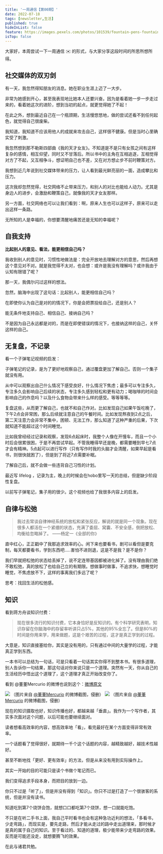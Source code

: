 ```yaml
---
title: '一周通信【第00期】'
date: 2022-07-18
tags: [newsletter,生活]
published: true
hideInList: false
feature: https://images.pexels.com/photos/101539/fountain-pens-fountain-pen-filler-ink-101539.jpeg
isTop: false
---
```


大家好，本周尝试一下一周通信 ✉️ 的形式，与大家分享这段时间的所思所想所得。

<!--more-->

## 社交媒体的双刃剑

有一天，我忽然得知朋友的消息。她在职业生涯上迈了一大步。

非常为她感到开心，甚至我表现地比她本人还要兴奋。因为是看着她一步一步走过来的，看着她这次的进阶，想到当初的起点，就更觉得她了不起！

在此之外，想到最近自己在一个瓶颈期，生活慢悠悠地，做的尝试还看不到任何起色，就觉得自己很废柴。

我知道，我知道不应该用他人的成就来攻击自己，这样很不健康。但是当时心里确实受了刺激。

我忽然想到那不勒斯四部曲《我的天才女友》。不知道是不是只有女孩之间有这样复杂的感情，相互仰望，同时又不甘落后。所以书中的主角在互相追逐，互相觉得对方了不起，又互相争斗，想证明自己也不差，又在对方想止步不前时鞭策对方。

我想到近几年说到社交媒体带来的压力，让人看到最光鲜亮丽的一面，造成攀比和压力。

这次我却忽然觉得，社交网络不止带来压力，和别人的对比也能给人动力。尤其是身边人的进步，会激励和鞭策自己，就像我的天才女友那样。

另一方面，社交网络也可以让我们看到：啊，原来人生也可以这样子，原来可以走出这样一条路。

无所知的人是幸福的，你想要清醒地痛苦还是无知的幸福呢？


## 自我支持

**比起别人的意见、看法，能更相信自己吗？**

我收到别人的意见时，习惯性地做法是：完全开放地去理解对方的意思，然后再想这个意见对不对。就是我觉得不太对，也会想：或许是我没有理解吗？或许我由于认知有限错了呢？

那一天，我偶尔闪过这样的想法。

忽然，脑海中出现了这句话：比起别人，能更相信自己吗？

在即使你认为自己是对的的情况下，你是会把票投给自己，还是别人？

能无条件地支持自己、相信自己、接纳自己吗？

不是因为自己永远都是对的，而是在即使错误的情况下，也接纳这样的自己，关怀这样的自己。



## 无复盘，不记录

看一个子弹笔记视频的启发：

子弹笔记的记录，是为了更好地观察自己，通过覆盘更加了解自己。否则一个集子就没有用。

从中可以观察出自己什么情况下感受良好，什么情况下焦虑；最多可以专注多久，专注多久会影响自己后续的状态，专注多久感到轻松和更有动力；喝咖啡的时间会影响自己的作息吗？以及什么食物会带来什么样的感受。等等等等。

复盘这些，从而更了解自己，也就不和自己作对。比如发现自己如果午饭吃晚了，下午2点会非常困，那么后续就注意自己的午餐时间。比如发现熬夜到2点之后，第二天注意力会非常不集中，困顿、无法工作，那么知道了这种严重的后果，下次就知道不能超过这个时间睡觉。

比如我曾经经过记录和观察，发现6点起床时，我整个人像在开慢车，而且一个小时后会很累很困，于是不再尝试早起。不管我睡得早还是晚，都需要睡到早七7点才会有精神。5点起可以进行写作（只有写作时我的头脑才会清醒，如果早起是看书，则很快就困了），但是到了将近7点需要补眠。

了解自己后，就不会做一些违背自己习性的计划。

最近写 lifelog ，记录为主，晚上的时候会在hobo里写一天的总结，但是缺少阶段性复盘。

以前写子弹笔记，集子用的很少。这个视频也给了我很多内容上的启发。


## 自律与松弛


> 我过去常谈自律神经系统的放松和紧张反应，解说的就是同一个现象。现在很多人都活在一个紧绷的状态，充满了委屈、窝囊、不安全感，倒把放松、均衡给忽略掉了。
> ——杨定一《全部的你》

直中红心，正正戳中了我那追求效率的心。闲下来也要看书，剧可以看但是要克制，每天都要看书，学到东西吧.....害怕不进则退，这是不是我？是不是你？

我们早就把松弛的状态给丢掉了，说不定连带基因都被进化掉了。没有理由我们绝不敢松弛，真的放松了也给自己立的有期限。想做事时做事，不追求快，想睡觉时睡觉，不焦虑放不下，这样的事离我们多远了呢？

思考：找回生活的松弛感。

## 知识

看到蒋方舟谈知识付费：
> 现在很多流行的知识付费，它本身恰好是反知识的。有个科学研究表明，知识存留在你脑海中的存留率听讲只占5%，其他的95%全忘了。但是80%的时间是你用来学，用来做题，这是个艰苦的过程，这才是真正学到的过程。


大意是，知识直接塞给你，其实是没有用的，只有通过中间的大量学的过程，才能真正学到东西。

一本书可以总结为一句话，可是只看着一句话其实你得不到整本书。有很多道理，别人告诉你一句结果，那这句话对你来说只是一个道理。突然有一天，你从自己的生活经历中悟出这个道理了，这个道理才真正开始改变你了。

看到 @董董Mercurio 的微博也说到这个：[微博原文](https://m.weibo.cn/1927851647/4792498968854752)

![](https://s2.loli.net/2022/07/18/axy9cbt7w8s1BOd.png)
（图片来自 [@董董Mercurio](https://m.weibo.cn/profile/1927851647) 的微博截图，侵删）
![](https://s2.loli.net/2022/07/18/vyRYBWLVNahSrOb.png)
（图片来自 [@董董Mercurio](https://m.weibo.cn/profile/1927851647) 的微博截图，侵删）

现在的知识摄取也好，知识传播也好，都越来越「垂直」。我作为一个写作者，其实多次面对这个问题，以后可能也要继续面对。

读者想看高效率的内容，想高效率地「看」，看完最好在某个方面变得非常有效率。

一个话题看了觉得很好，就期待一千个这个话题的内容，越精致越好，越技术性越好。

甚至不断地找「更好、更有效率」的方法，但是从来没有用到实际操作上。

其实一开始的目的可能只是读个书做个笔记而已。

我们变得追求手段本身，而把目的放到一边。

你只不过是「听了」，但是并没有得到「知识」。你只不过是打造了一个很骇客的系统，但是并没有读书。

知道吃到第7个烧饼会饱，就想口口都吃第7个烧饼，想一口就能吃饱。

不只是在听二手书上面，我自己平时看书也会有这种急功近利的想法，「多看书，少走弯路」，而现实是，要先走路，然后才能从走过的路中走出道理来，那时候才是真的属于自己的知识。至于看过的、知道的道理，极少能带来少走弯路的效果。反而是可能还没走，就想要腾飞的效果。

在此与诸君共勉。